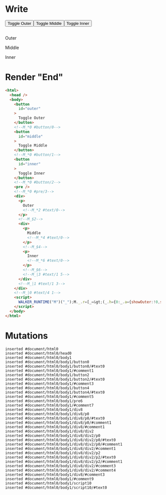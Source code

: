 # Write
  <button id=outer>Toggle Outer</button><!--M_*0 #button/0--><button id=middle>Toggle Middle</button><!--M_*0 #button/1--><button id=inner>Toggle Inner</button><!--M_*0 #button/2--><pre></pre><!--M_*0 #pre/3--><div><p>Outer<!--M_*2 #text/0--></p><!--M_$2--><div><p>Middle<!--M_*4 #text/0--></p><!--M_$4--><p>Inner<!--M_*6 #text/0--></p><!--M_$6--><!--M_|3 #text/1 5--></div><!--M_|1 #text/1 3--></div><!--M_|0 #text/4 1--><script>WALKER_RUNTIME("M")("_");M._.r=[_=>(_.h={0:_.a={showOuter:!0,showMiddle:!0,showInner:!0,"#text/4(":_._["packages/translator-tags/src/__tests__/fixtures/cleanup-single-child-if-deep/template.marko_1_renderer"],"#text/4!":_.c={"#childScope/0":_.b={name:"Outer"},"#text/1(":_._["packages/translator-tags/src/__tests__/fixtures/cleanup-single-child-if-deep/template.marko_2_renderer"],"#text/1!":_.f={"#childScope/0":_.d={name:"Middle"},"#text/1(":_._["packages/translator-tags/src/__tests__/fixtures/cleanup-single-child-if-deep/template.marko_3_renderer"],"#text/1!":_.g={"#childScope/0":_.e={name:"Inner"}}}}},1:_.c,2:_.b,3:_.f,4:_.d,5:_.g,6:_.e},_.a.write=_.b.write=_.d.write=_.e.write=_._["packages/translator-tags/src/__tests__/fixtures/cleanup-single-child-if-deep/template.marko_0/write"](_.a),_.c._=_.a,_.f._=_.c,_.h),2,"packages/translator-tags/src/__tests__/fixtures/cleanup-single-child-if-deep/components/child.marko_0_name_write",4,"packages/translator-tags/src/__tests__/fixtures/cleanup-single-child-if-deep/components/child.marko_0_name_write",6,"packages/translator-tags/src/__tests__/fixtures/cleanup-single-child-if-deep/components/child.marko_0_name_write",3,"packages/translator-tags/src/__tests__/fixtures/cleanup-single-child-if-deep/template.marko_2_showInner/subscriber",0,"packages/translator-tags/src/__tests__/fixtures/cleanup-single-child-if-deep/template.marko_0_showInner",0,"packages/translator-tags/src/__tests__/fixtures/cleanup-single-child-if-deep/template.marko_0_showMiddle",0,"packages/translator-tags/src/__tests__/fixtures/cleanup-single-child-if-deep/template.marko_0_showOuter",0];M._.w()</script>


# Render "End"
```html
<html>
  <head />
  <body>
    <button
      id="outer"
    >
      Toggle Outer
    </button>
    <!--M_*0 #button/0-->
    <button
      id="middle"
    >
      Toggle Middle
    </button>
    <!--M_*0 #button/1-->
    <button
      id="inner"
    >
      Toggle Inner
    </button>
    <!--M_*0 #button/2-->
    <pre />
    <!--M_*0 #pre/3-->
    <div>
      <p>
        Outer
        <!--M_*2 #text/0-->
      </p>
      <!--M_$2-->
      <div>
        <p>
          Middle
          <!--M_*4 #text/0-->
        </p>
        <!--M_$4-->
        <p>
          Inner
          <!--M_*6 #text/0-->
        </p>
        <!--M_$6-->
        <!--M_|3 #text/1 5-->
      </div>
      <!--M_|1 #text/1 3-->
    </div>
    <!--M_|0 #text/4 1-->
    <script>
      WALKER_RUNTIME("M")("_");M._.r=[_=&gt;(_.h={0:_.a={showOuter:!0,showMiddle:!0,showInner:!0,"#text/4(":_._["packages/translator-tags/src/__tests__/fixtures/cleanup-single-child-if-deep/template.marko_1_renderer"],"#text/4!":_.c={"#childScope/0":_.b={name:"Outer"},"#text/1(":_._["packages/translator-tags/src/__tests__/fixtures/cleanup-single-child-if-deep/template.marko_2_renderer"],"#text/1!":_.f={"#childScope/0":_.d={name:"Middle"},"#text/1(":_._["packages/translator-tags/src/__tests__/fixtures/cleanup-single-child-if-deep/template.marko_3_renderer"],"#text/1!":_.g={"#childScope/0":_.e={name:"Inner"}}}}},1:_.c,2:_.b,3:_.f,4:_.d,5:_.g,6:_.e},_.a.write=_.b.write=_.d.write=_.e.write=_._["packages/translator-tags/src/__tests__/fixtures/cleanup-single-child-if-deep/template.marko_0/write"](_.a),_.c._=_.a,_.f._=_.c,_.h),2,"packages/translator-tags/src/__tests__/fixtures/cleanup-single-child-if-deep/components/child.marko_0_name_write",4,"packages/translator-tags/src/__tests__/fixtures/cleanup-single-child-if-deep/components/child.marko_0_name_write",6,"packages/translator-tags/src/__tests__/fixtures/cleanup-single-child-if-deep/components/child.marko_0_name_write",3,"packages/translator-tags/src/__tests__/fixtures/cleanup-single-child-if-deep/template.marko_2_showInner/subscriber",0,"packages/translator-tags/src/__tests__/fixtures/cleanup-single-child-if-deep/template.marko_0_showInner",0,"packages/translator-tags/src/__tests__/fixtures/cleanup-single-child-if-deep/template.marko_0_showMiddle",0,"packages/translator-tags/src/__tests__/fixtures/cleanup-single-child-if-deep/template.marko_0_showOuter",0];M._.w()
    </script>
  </body>
</html>
```

# Mutations
```
inserted #document/html0
inserted #document/html0/head0
inserted #document/html0/body1
inserted #document/html0/body1/button0
inserted #document/html0/body1/button0/#text0
inserted #document/html0/body1/#comment1
inserted #document/html0/body1/button2
inserted #document/html0/body1/button2/#text0
inserted #document/html0/body1/#comment3
inserted #document/html0/body1/button4
inserted #document/html0/body1/button4/#text0
inserted #document/html0/body1/#comment5
inserted #document/html0/body1/pre6
inserted #document/html0/body1/#comment7
inserted #document/html0/body1/div8
inserted #document/html0/body1/div8/p0
inserted #document/html0/body1/div8/p0/#text0
inserted #document/html0/body1/div8/p0/#comment1
inserted #document/html0/body1/div8/#comment1
inserted #document/html0/body1/div8/div2
inserted #document/html0/body1/div8/div2/p0
inserted #document/html0/body1/div8/div2/p0/#text0
inserted #document/html0/body1/div8/div2/p0/#comment1
inserted #document/html0/body1/div8/div2/#comment1
inserted #document/html0/body1/div8/div2/p2
inserted #document/html0/body1/div8/div2/p2/#text0
inserted #document/html0/body1/div8/div2/p2/#comment1
inserted #document/html0/body1/div8/div2/#comment3
inserted #document/html0/body1/div8/div2/#comment4
inserted #document/html0/body1/div8/#comment3
inserted #document/html0/body1/#comment9
inserted #document/html0/body1/script10
inserted #document/html0/body1/script10/#text0
```